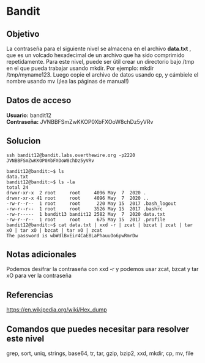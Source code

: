 # Bandit
## Objetivo
La contraseña para el siguiente nivel se almacena en el archivo **data.txt** , que es un volcado hexadecimal de un archivo que ha sido comprimido repetidamente. Para este nivel, puede ser útil crear un directorio bajo /tmp en el que pueda trabajar usando mkdir. Por ejemplo: mkdir /tmp/myname123. Luego copie el archivo de datos usando cp, y cámbiele el nombre usando mv (¡lea las páginas de manual!)

## Datos de acceso
**Usuario:** bandit12
**Contraseña:** JVNBBFSmZwKKOP0XbFXOoW8chDz5yVRv

## Solucion
``` shell
ssh bandit12@bandit.labs.overthewire.org -p2220
JVNBBFSmZwKKOP0XbFXOoW8chDz5yVRv

bandit12@bandit:~$ ls
data.txt
bandit12@bandit:~$ ls -la
total 24
drwxr-xr-x  2 root     root     4096 May  7  2020 .
drwxr-xr-x 41 root     root     4096 May  7  2020 ..
-rw-r--r--  1 root     root      220 May 15  2017 .bash_logout
-rw-r--r--  1 root     root     3526 May 15  2017 .bashrc
-rw-r-----  1 bandit13 bandit12 2582 May  7  2020 data.txt
-rw-r--r--  1 root     root      675 May 15  2017 .profile
bandit12@bandit:~$ cat data.txt | xxd -r | zcat | bzcat | zcat | tar xO | tar xO | bzcat | tar xO | zcat
The password is wbWdlBxEir4CaE8LaPhauuOo6pwRmrDw
```
## Notas adicionales
Podemos desifrar la contraseña con xxd -r y podemos usar zcat, bzcat y tar xO para ver la contraseña

## Referencias
https://en.wikipedia.org/wiki/Hex_dump

## Comandos que puedes necesitar para resolver este nivel
grep, sort, uniq, strings, base64, tr, tar, gzip, bzip2, xxd, mkdir, cp, mv, file

